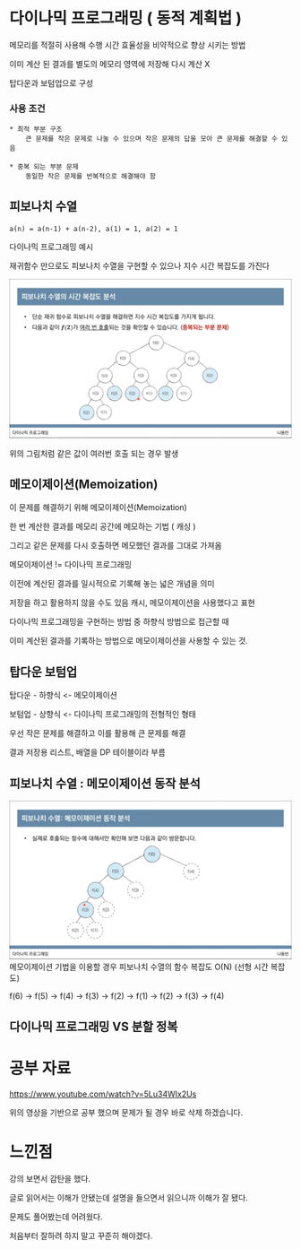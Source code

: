 # 다이나믹 프로그래밍 ( 동적 계획법 )

메모리를 적절히 사용해 수행 시간 효율성을 비약적으로 향상 시키는 방법

이미 계산 된 결과를 별도의 메모리 영역에 저장해 다시 계산 X

탑다운과 보텀업으로 구성

### 사용 조건
```
* 최적 부분 구조
    큰 문제를 작은 문제로 나눌 수 있으며 작은 문제의 답을 모아 큰 문제를 해결할 수 있음

* 중복 되는 부분 문제
    동일한 작은 문제를 반복적으로 해결해야 함
```

## 피보나치 수열
`a(n) = a(n-1) + a(n-2), a(1) = 1, a(2) = 1`

다이나믹 프로그래밍 예시

재귀함수 만으로도 피보나치 수열을 구현할 수 있으나 지수 시간 복잡도를 가진다

![img.png](img.png)

위의 그림처럼 같은 값이 여러번 호출 되는 경우 발생

## 메모이제이션(Memoization)

이 문제를 해결하기 위해 메모이제이션(Memoization) 

한 번 계산한 결과를 메모리 공간에 메모하는 기법 ( 캐싱 )

그리고 같은 문제를 다시 호출하면 메모했던 결과를 그대로 가져옴

메모이제이션 != 다이나믹 프로그래밍

이전에 계산된 결과를 일시적으로 기록해 놓는 넓은 개념을 의미

저장을 하고 활용하지 않을 수도 있음 캐시, 메모이제이션을 사용했다고 표현

다이나믹 프로그래밍을 구현하는 방법 중 하향식 방법으로 접근할 때

이미 계산된 결과를 기록하는 방법으로 메모이제이션을 사용할 수 있는 것.


## 탑다운 보텀업
탑다운 - 하향식 <- 메모이제이션

보텀업 - 상향식 <- 다이나믹 프로그래밍의 전형적인 형태

우선 작은 문제를 해결하고 이를 활용해 큰 문제를 해결

결과 저장용 리스트, 배열을 DP 테이블이라 부름


## 피보나치 수열 : 메모이제이션 동작 분석
![img_2.png](img_2.png)
메모이제이션 기법을 이용할 경우 피보나치 수열의 함수 복잡도 O(N) (선형 시간 복잡도)

f(6) -> f(5) -> f(4) -> f(3) -> f(2) -> f(1) -> f(2) -> f(3) -> f(4)

## 다이나믹 프로그래밍 VS 분할 정복



# 공부 자료
https://www.youtube.com/watch?v=5Lu34WIx2Us

위의 영상을 기반으로 공부 했으며 문제가 될 경우 바로 삭제 하겠습니다.

# 느낀점

강의 보면서 감탄을 했다.

글로 읽어서는 이해가 안됐는데 설명을 들으면서 읽으니까 이해가 잘 됐다.

문제도 풀어봤는데 어려웠다.

처음부터 잘하려 하지 말고 꾸준히 해야겠다.